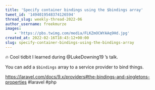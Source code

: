 ```yaml
---
title: 'Specify container bindings using the $bindings array'
tweet_id: '1494019548374126594'
thread_slug: weekly-thread-2022-06
author_username: freekmurze
images:
    - 'https://pbs.twimg.com/media/FLKZmOCWYAAq9Hd.jpg'
created_at: 2022-02-16T18:43:12+00:00
slug: specify-container-bindings-using-the-bindings-array
---
```

🔥 Cool tidbit I learned during @LukeDowning19 ’s talk.

You can add a `$bindings` array to a service provider to bind things.

https://laravel.com/docs/9.x/providers#the-bindings-and-singletons-properties
#laravel #php
